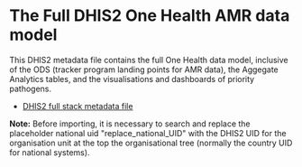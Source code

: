 # The Full DHIS2 One Health AMR data model
This DHIS2 metadata file contains the full One Health data model, inclusive of the ODS (tracker program landing points for AMR data), the Aggegate Analytics tables, and the visualisations and dashboards of priority pathogens.
* [DHIS2 full stack metadata file](oh_amr_fullstack.json)

__Note:__ Before importing, it is necessary to search and replace the placeholder national uid "replace_national_UID" with the DHIS2 UID for the organisation unit at the top the organisational tree (normally the country UID for national systems).
